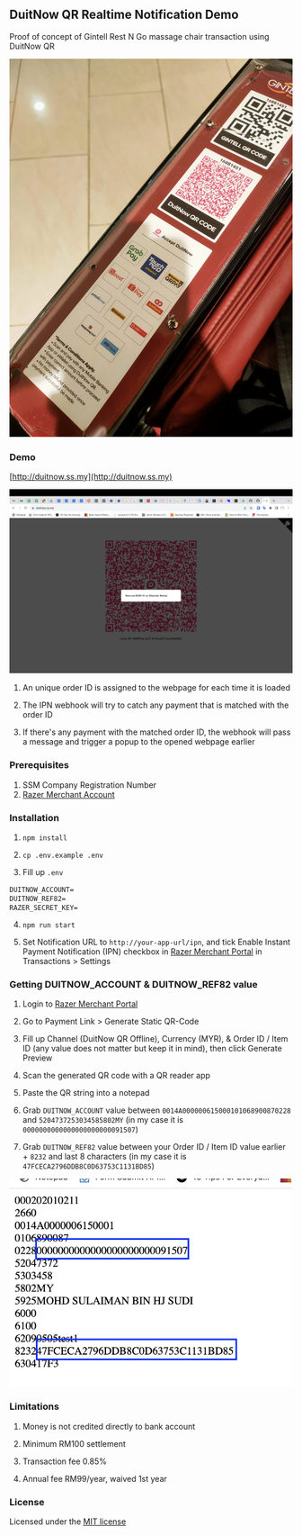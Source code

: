 
## DuitNow QR Realtime Notification Demo

Proof of concept of Gintell Rest N Go massage chair transaction using DuitNow QR

![Massage Chair](/images/massage-chair.jpeg "Massage Chair")

### Demo

[http://duitnow.ss.my](http://duitnow.ss.my)

![Demo](/images/demo.png "Demo")

1. An unique order ID is assigned to the webpage for each time it is loaded

2. The IPN webhook will try to catch any payment that is matched with the order ID

3. If there's any payment with the matched order ID, the webhook will pass a message and trigger a popup to the opened webpage earlier

### Prerequisites

1. SSM Company Registration Number
2. [Razer Merchant Account](https://booster.merchant.razer.com)

### Installation

1. `npm install`

2. `cp .env.example .env`

3. Fill up `.env`

```
DUITNOW_ACCOUNT=
DUITNOW_REF82=
RAZER_SECRET_KEY=
```

4. `npm run start`

5. Set Notification URL to `http://your-app-url/ipn`, and tick Enable Instant Payment Notification (IPN) checkbox in [Razer Merchant Portal](https://portal.merchant.razer.com) in Transactions > Settings

### Getting DUITNOW_ACCOUNT & DUITNOW_REF82 value

1. Login to [Razer Merchant Portal](https://portal.merchant.razer.com)

2. Go to Payment Link > Generate Static QR-Code

3. Fill up Channel (DuitNow QR Offline), Currency (MYR), & Order ID / Item ID (any value does not matter but keep it in mind), then click Generate Preview

4. Scan the generated QR code with a QR reader app

5. Paste the QR string into a notepad

6. Grab `DUITNOW_ACCOUNT` value between `0014A000000615000101068900870228` and `5204737253034585802MY` (in my case it is `0000000000000000000000091507`)

7. Grab `DUITNOW_REF82` value between your Order ID / Item ID value earlier + `8232` and last 8 characters (in my case it is `47FCECA2796DDB8C0D63753C1131BD85`)

![DuitNow Values](/images/duitnow-values.png "DuitNow Values")

### Limitations

1. Money is not credited directly to bank account

2. Minimum RM100 settlement

3. Transaction fee 0.85%

4. Annual fee RM99/year, waived 1st year

### License

Licensed under the [MIT license](http://opensource.org/licenses/MIT)


